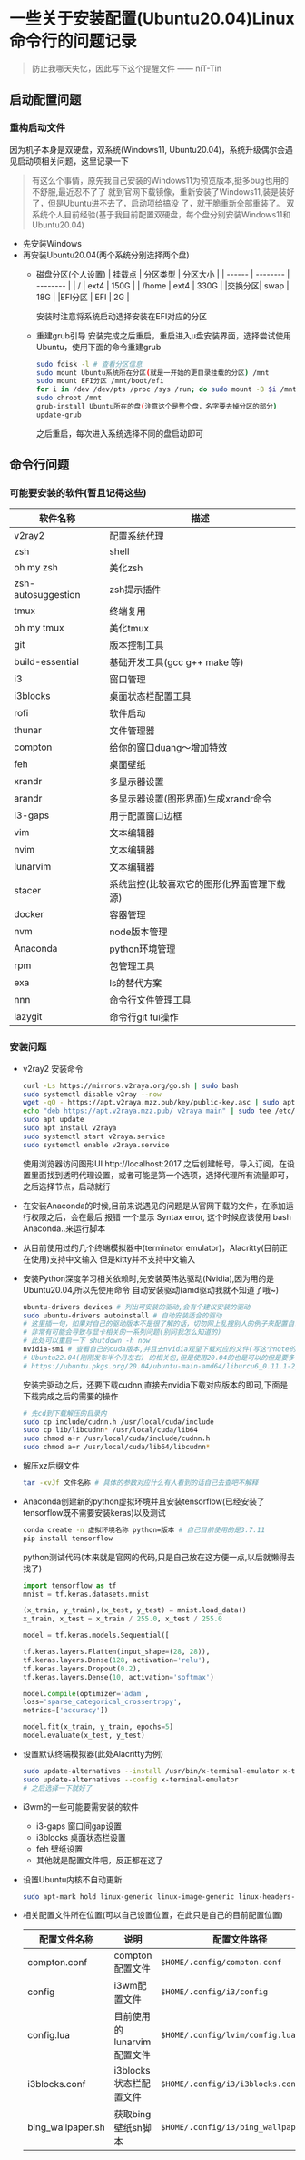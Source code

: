 # 一些关于安装配置(Ubuntu20.04)Linux命令行的问题记录

> 防止我哪天失忆，因此写下这个提醒文件  —— niT-Tin

## 启动配置问题

### 重构启动文件

因为机子本身是双硬盘，双系统(Windows11, Ubuntu20.04)，系统升级偶尔会遇见启动项相关问题，这里记录一下

> 有这么个事情，原先我自己安装的Windows11为预览版本,挺多bug也用的不舒服,最近忍不了了
> 就到官网下载镜像，重新安装了Windows11,装是装好了，但是Ubuntu进不去了，启动项给搞没
> 了，就干脆重新全部重装了。
> 双系统个人目前经验(基于我目前配置双硬盘，每个盘分别安装Windows11和Ubuntu20.04)

- 先安装Windows
- 再安装Ubuntu20.04(两个系统分别选择两个盘)
  - 磁盘分区(个人设置)
    | 挂载点 | 分区类型 | 分区大小 |
    | ------ | -------- | -------- |
    |   /    |   ext4   |   150G   |
    |  /home |   ext4   |   330G   |
    |交换分区|   swap   |   18G    |
    |EFI分区 |   EFI    |    2G    |

    安装时注意将系统启动选择安装在EFI对应的分区
  - 重建grub引导
    安装完成之后重启，重启进入u盘安装界面，选择尝试使用Ubuntu，使用下面的命令重建grub
    
    ```bash
    sudo fdisk -l # 查看分区信息
    sudo mount Ubuntu系统所在分区(就是一开始的更目录挂载的分区) /mnt
    sudo mount EFI分区 /mnt/boot/efi
    for i in /dev /dev/pts /proc /sys /run; do sudo mount -B $i /mnt$i; done
    sudo chroot /mnt
    grub-install Ubuntu所在的盘(注意这个是整个盘，名字要去掉分区的部分)
    update-grub
    ```
    
    之后重启，每次进入系统选择不同的盘启动即可

## 命令行问题

### 可能要安装的软件(暂且记得这些)

| 软件名称 | 描述 |
| -------- | ---- |
|    v2ray2      |   配置系统代理    |
| zsh | shell |
| oh my zsh | 美化zsh |
| zsh-autosuggestion | zsh提示插件 |
| tmux | 终端复用 |
| oh my tmux | 美化tmux |
| git | 版本控制工具 |
| build-essential | 基础开发工具(gcc g++ make 等) |
| i3 | 窗口管理 |
| i3blocks | 桌面状态栏配置工具 |
| rofi | 软件启动 |
| thunar | 文件管理器 |
| compton | 给你的窗口duang～增加特效 |
| feh | 桌面壁纸 |
| xrandr | 多显示器设置 |
| arandr | 多显示器设置(图形界面)生成xrandr命令 |
| i3-gaps | 用于配置窗口边框 |
| vim | 文本编辑器 |
| nvim | 文本编辑器 |
| lunarvim | 文本编辑器 |
| stacer | 系统监控(比较喜欢它的图形化界面管理下载源) |
| docker | 容器管理 |
| nvm | node版本管理 |
| Anaconda | python环境管理 |
| rpm | 包管理工具 |
| exa | ls的替代方案 |
| nnn | 命令行文件管理工具 |
| lazygit | 命令行git tui操作 |

### 安装问题

- v2ray2 安装命令
  ```bash
  curl -Ls https://mirrors.v2raya.org/go.sh | sudo bash
  sudo systemctl disable v2ray --now
  wget -qO - https://apt.v2raya.mzz.pub/key/public-key.asc | sudo apt-key add -
  echo "deb https://apt.v2raya.mzz.pub/ v2raya main" | sudo tee /etc/apt/sources.list.d/v2raya.list
  sudo apt update
  sudo apt install v2raya
  sudo systemctl start v2raya.service
  sudo systemctl enable v2raya.service
  ```
  使用浏览器访问图形UI http://localhost:2017
  之后创建帐号，导入订阅，在设置里面找到透明代理设置，或者可能是第一个选项，选择代理所有流量即可，之后选择节点，启动就行
- 在安装Anaconda的时候,目前来说遇见的问题是从官网下载的文件，在添加运行权限之后，会在最后
  报错 一个显示 Syntax error, 这个时候应该使用 bash Anaconda..来运行脚本

- 从目前使用过的几个终端模拟器中(terminator emulator)，Alacritty(目前正在使用)支持中文输入
  但是kitty并不支持中文输入

- 安装Python深度学习相关依赖时,先安装英伟达驱动(Nvidia),因为用的是Ubuntu20.04,所以先使用命令
    自动安装驱动(amd驱动我就不知道了哦~)
  
  ```bash
  ubuntu-drivers devices # 列出可安装的驱动,会有个建议安装的驱动
  sudo ubuntu-drivers autoinstall # 自动安装适合的驱动
  # 这里插一句，如果对自己的驱动版本不是很了解的话，切勿网上乱搜别人的例子来配置自己的驱动
  # 非常有可能会导致与显卡相关的一系列问题(别问我怎么知道的)
  # 此处可以重启一下 shutdown -h now
  nvidia-smi # 查看自己的cuda版本,并且去nvidia观望下载对应的文件(写这个note的时候官方还没有
  # Ubuntu22.04(刚刚发布半个月左右) 的相关包,但是使用20.04的也是可以的但是要多下载一个库文件
  # https://ubuntu.pkgs.org/20.04/ubuntu-main-amd64/liburcu6_0.11.1-2_amd64.deb.html
  ```
  
  安装完驱动之后，还要下载cudnn,直接去nvidia下载对应版本的即可,下面是下载完成之后的需要的操作
  
  ```bash
  # 先cd到下载解压的目录内
  sudo cp include/cudnn.h /usr/local/cuda/include
  sudo cp lib/libcudnn* /usr/local/cuda/lib64
  sudo chmod a+r /usr/local/cuda/include/cudnn.h
  sudo chmod a+r /usr/local/cuda/lib64/libcudnn*
  ```

- 解压xz后缀文件
  
  ```bash
  tar -xvJf 文件名称 # 具体的参数对应什么有人看到的话自己去查吧不解释
  ```

- Anaconda创建新的python虚拟环境并且安装tensorflow(已经安装了tensorflow既不需要安装keras)以及测试
  
  ```bash
  conda create -n 虚拟环境名称 python=版本 # 自己目前使用的是3.7.11
  pip install tensorflow
  ```
  
    python测试代码(本来就是官网的代码,只是自己放在这方便一点,以后就懒得去找了)
  
  ```python
  import tensorflow as tf
  mnist = tf.keras.datasets.mnist
  
  (x_train, y_train),(x_test, y_test) = mnist.load_data()
  x_train, x_test = x_train / 255.0, x_test / 255.0
  
  model = tf.keras.models.Sequential([
  
  tf.keras.layers.Flatten(input_shape=(28, 28)),
  tf.keras.layers.Dense(128, activation='relu'),
  tf.keras.layers.Dropout(0.2),
  tf.keras.layers.Dense(10, activation='softmax')
  
  model.compile(optimizer='adam',
  loss='sparse_categorical_crossentropy',
  metrics=['accuracy'])
  
  model.fit(x_train, y_train, epochs=5)
  model.evaluate(x_test, y_test)
  ```

- 设置默认终端模拟器(此处Alacritty为例)
  
  ```bash
  sudo update-alternatives --install /usr/bin/x-terminal-emulator x-terminal-emulator `which alacrittyh` 50
  sudo update-alternatives --config x-terminal-emulator
  # 之后选择一下就好了
  ```

- i3wm的一些可能要需安装的软件
  
  - i3-gaps 窗口间gap设置
  - i3blocks 桌面状态栏设置
  - feh 壁纸设置
  - 其他就是配置文件吧，反正都在这了

- 设置Ubuntu内核不自动更新
  
  ```bash
  sudo apt-mark hold linux-generic linux-image-generic linux-headers-generic
  ```

- 相关配置文件所在位置(可以自己设置位置，在此只是自己的目前配置位置)
  
  | 配置文件名称            | 说明                | 配置文件路径                               |
  | ----------------- | ----------------- | ------------------------------------ |
  | compton.conf      | compton配置文件       | `$HOME/.config/compton.conf`         |
  | config            | i3wm配置文件          | `$HOME/.config/i3/config`            |
  | config.lua        | 目前使用的lunarvim配置文件 | `$HOME/.config/lvim/config.lua`      |
  | i3blocks.conf     | i3blocks状态栏配置文件   | `$HOME/.config/i3/i3blocks.conf`     |
  | bing_wallpaper.sh | 获取bing壁纸sh脚本      | `$HOME/.config/i3/bing_wallpaper.sh` |
